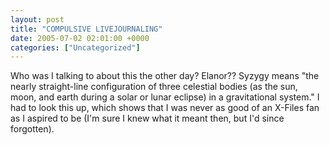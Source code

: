 ```yaml
---
layout: post
title: "COMPULSIVE LIVEJOURNALING"
date: 2005-07-02 02:01:00 +0000
categories: ["Uncategorized"]
---
```


Who was I talking to about this the other day? Elanor?? Syzygy means "the nearly straight-line configuration of three celestial bodies (as the sun, moon, and earth during a solar or lunar eclipse) in a gravitational system." I had to look this up, which shows that I was never as good of an X-Files fan as I aspired to be (I'm sure I  knew what it meant then, but I'd since forgotten).